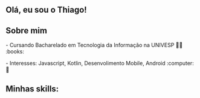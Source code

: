 ## Olá, eu sou o Thiago! 

## Sobre mim
<div style="display: inline_block"  >
<p> - Cursando Bacharelado em Tecnologia da Informação na UNIVESP 👨‍🎓 :books:  </p>
<p> - Interesses: Javascript, Kotlin, Desenvolimento Mobile, Android :computer: 🎯 </p>
</b>
  
## Minhas skills:
<div align="center">
  <img https://img.shields.io/badge/JavaScript-F7DF1E?style=for-the-badge&logo=javascript&logoColor=black>
  <img https://img.shields.io/badge/Kotlin-0095D5?&style=for-the-badge&logo=kotlin&logoColor=white>
  <img https://img.shields.io/badge/MySQL-00000F?style=for-the-badge&logo=mysql&logoColor=white>
  <img https://img.shields.io/badge/Android_Studio-3DDC84?style=for-the-badge&logo=android-studio&logoColor=white>
  <img https://img.shields.io/badge/IntelliJ_IDEA-000000.svg?style=for-the-badge&logo=intellij-idea&logoColor=white>
  
</div>
